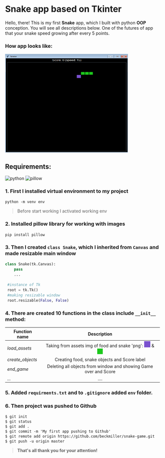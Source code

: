 # **Snake** app based on Tkinter
Hello, there! This is my first **Snake** app, which I built with python **OOP** conception. You will see all descriptions below.
One of the futures of app that your snake speed growing after every 5 points.
### How app looks like: 
<img src="assets/app.png" width="400" height="320" />

## Requirements: 

![python](https://img.shields.io/badge/python-3.7.4-red)
![pillow](https://img.shields.io/badge/pillow-8.0.1-brightgreen)


### 1. First I installed virtual environment to my project

   ``` 
   python -m venv env 
   ```
   > Before start working I activated working env
### 2. Installed pillow library for working with images
   ```
   pip install pillow
   ``` 
### 3. Then I created `class Snake`, which I inherited from `Canvas` and made resizable main window
   ```python
   class Snake(tk.Canvas):
       pass
       ...

    #instance of Tk
    root = tk.Tk()
    #making resizable window
    root.resizable(False, False)
   ```
### 4. There are created 10 functions in the class include `__init__` method:
  
   Function name | Description
   --- |:---:
   *load_assets* |  Taking from assets img of food and snake 'png':   ![food](/assets/food.png) & ![snake](/assets/snake.png)
   *create_objects* | Creating food, snake objects and Score label
   *end_game* | Deleting all  objects from window and showing Game over and Score
   *...* | ....

### 5. Added `requirments.txt` and to `.gitignore` added `env` folder.
### 6. Then project was pushed to Github


   ```
   $ git init
   $ git status
   $ git add .
   $ git commit -m 'My first app pushing to Github'
   $ git remote add origin https://github.com/beckmiller/snake-game.git
   $ git push -u origin master
   ```

>**That's all thank you for your attention!**
